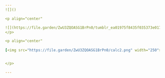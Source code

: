 ```yaml
---
![]()

<p align="center"

![](https://file.garden/ZwU3ZQOASG1BrPn0/tumblr_ea01975f8435f035373e017f947f1504_b5cc3742_540__fliter--warm-sea__channel--all__mode--normal.png)
</p>

<p align="center"
  
[<img src="https://file.garden/ZwU3ZQOASG1BrPn0/calc2.png" width="250">](https://rentry.co/calch4ro)


</p>

---
```

